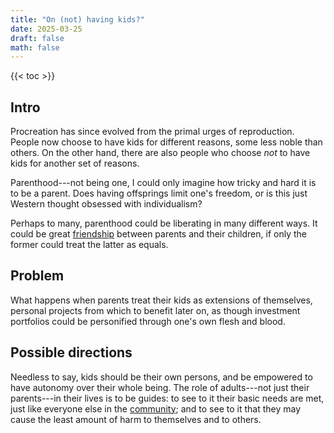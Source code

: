 ```yaml
---
title: "On (not) having kids?"
date: 2025-03-25
draft: false
math: false
---
```


{{< toc >}}

## Intro

Procreation has since evolved from the primal urges of reproduction.
People now choose to have kids for different reasons, some less noble
than others. On the other hand, there are also people who choose *not*
to have kids for another set of reasons.

Parenthood---not being one, I could only imagine how tricky and hard it
is to be a parent. Does having offsprings limit one's freedom, or is
this just Western thought obsessed with individualism?

Perhaps to many, parenthood could be liberating in many different ways.
It could be great [friendship](/friendship) between parents and their
children, if only the former could treat the latter as equals.

## Problem

What happens when parents treat their kids as extensions of themselves,
personal projects from which to benefit later on, as though investment
portfolios could be personified through one's own flesh and blood.

## Possible directions

Needless to say, kids should be their own persons, and be empowered to
have autonomy over their whole being. The role of adults---not just their
parents---in their lives is to be guides: to see to it their basic needs
are met, just like everyone else in the [community](/community); and to see
to it that they may cause the least amount of harm to themselves and to
others.
